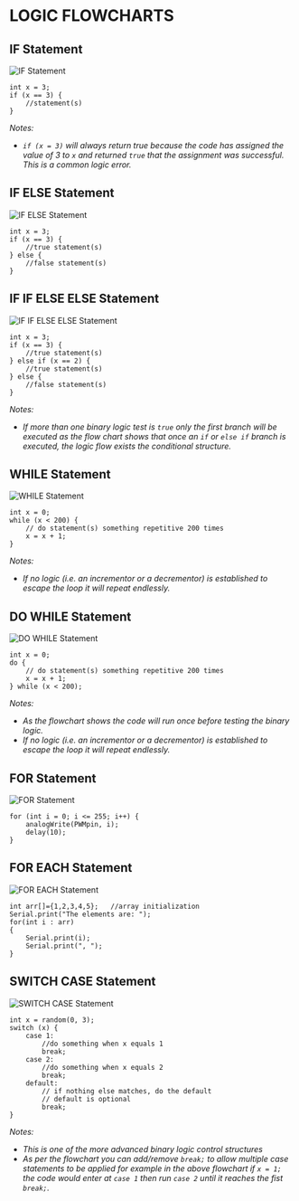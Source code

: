 # LOGIC FLOWCHARTS
## IF Statement
![IF Statement](https://github.com/TempeHS/TempeHS_Ardunio_Boilerplate/blob/main/Ardunio_Bootcamp/08.binaryLogic/if_statement.drawio.png)

	int x = 3;
	if (x == 3) {
		//statement(s)
	}
*Notes:*
- *`if (x = 3)` will always return true because the code has assigned the value of 3 to `x` and returned `true` that the assignment was successful. This is a common logic error.*

## IF ELSE Statement
![IF ELSE Statement](https://github.com/TempeHS/TempeHS_Ardunio_Boilerplate/blob/main/Ardunio_Bootcamp/08.binaryLogic/if_else_statement.drawio.png)

	int x = 3;
	if (x == 3) {
		//true statement(s)
	} else {
		//false statement(s)
	}

## IF IF ELSE ELSE Statement
![IF IF ELSE ELSE Statement](https://github.com/TempeHS/TempeHS_Ardunio_Boilerplate/blob/main/Ardunio_Bootcamp/08.binaryLogic/if_else_if_statement.drawio.png)

	int x = 3;
	if (x == 3) {
		//true statement(s)
	} else if (x == 2) {
		//true statement(s)
	} else {
		//false statement(s)
	}
*Notes:*
- *If more than one binary logic test is `true` only the first branch will be executed as the flow chart shows that once an `if` or `else if` branch is executed, the logic flow exists the conditional structure.*

## WHILE Statement
![WHILE Statement](https://github.com/TempeHS/TempeHS_Ardunio_Boilerplate/blob/main/Ardunio_Bootcamp/08.binaryLogic/while_statement.drawio.png)

	int x = 0;
	while (x < 200) {
		// do statement(s) something repetitive 200 times
		x = x + 1;
	}
*Notes:*
- *If no logic (i.e. an incrementor or a decrementor) is established to escape the loop it will repeat endlessly.*

## DO WHILE Statement
![DO WHILE Statement](https://github.com/TempeHS/TempeHS_Ardunio_Boilerplate/blob/main/Ardunio_Bootcamp/08.binaryLogic/do_while_statement.drawio.png)

	int x = 0;
	do {
		// do statement(s) something repetitive 200 times
		x = x + 1;
	} while (x < 200);
*Notes:*
- *As the flowchart shows the code will run once before testing the binary logic.*
- *If no logic (i.e. an incrementor or a decrementor) is established to escape the loop it will repeat endlessly.*

## FOR Statement
![FOR Statement](https://github.com/TempeHS/TempeHS_Ardunio_Boilerplate/blob/main/Ardunio_Bootcamp/08.binaryLogic/for_statement.drawio.png)

	for (int i = 0; i <= 255; i++) {
		analogWrite(PWMpin, i);
		delay(10);
	}

## FOR EACH Statement
![FOR EACH Statement](https://github.com/TempeHS/TempeHS_Ardunio_Boilerplate/blob/main/Ardunio_Bootcamp/08.binaryLogic/foreach_statement.drawio.png)

	int arr[]={1,2,3,4,5};   //array initialization
	Serial.print("The elements are: ");
	for(int i : arr)
	{
		Serial.print(i);
		Serial.print(", ");
	}

## SWITCH CASE Statement
![SWITCH CASE Statement](https://github.com/TempeHS/TempeHS_Ardunio_Boilerplate/blob/main/Ardunio_Bootcamp/08.binaryLogic/switch_case_statement.drawio.png)

	int x = random(0, 3);
	switch (x) {
		case 1:
			//do something when x equals 1
			break;
		case 2:
			//do something when x equals 2
			break;
		default:
			// if nothing else matches, do the default
			// default is optional
			break;
	}

*Notes:*
- *This is one of the more advanced binary logic control structures*
- *As per the flowchart you can add/remove `break;` to allow multiple case statements to be applied for example in the above flowchart if `x = 1;` the code would enter at `case 1` then run `case 2` until it reaches the fist `break;`.*